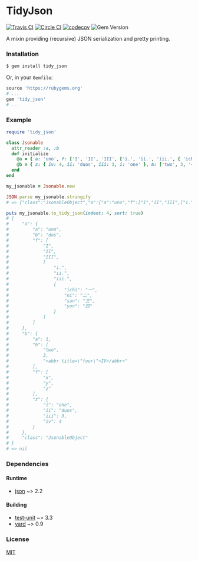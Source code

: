 # TidyJson

[![Travis CI][travis_build_status_badge]][travis_build_status]  [![Circle CI][cci_build_status_badge]][cci_build_status]  [![codecov][codecov_badge]][codecov_status]  ![Gem Version][gem_version_badge]

A mixin providing (recursive) JSON serialization and pretty printing.

### Installation

```bash
$ gem install tidy_json
```

Or, in your `Gemfile`:

```ruby
source 'https://rubygems.org'
# ...
gem 'tidy_json'
# ...
```

### Example

```ruby
require 'tidy_json'

class Jsonable
  attr_reader :a, :b
  def initialize
    @a = { a: 'uno', f: ['I', 'II', 'III', ['i.', 'ii.', 'iii.', { 'ichi': "\u{4e00}", 'ni': "\u{4e8c}", 'san': "\u{4e09}", 'yon': "\u{56db}" }]], b: 'dos' }
    @b = { z: { iv: 4, ii: 'duos', iii: 3, i: 'one' }, b: ['two', 3, '<abbr title="four">IV</abbr>'], a: 1, f: %w[x y z] }
  end
end

my_jsonable = Jsonable.new

JSON.parse my_jsonable.stringify
# => {"class":"JsonableObject","a":{"a":"uno","f":["I","II","III",["i.","ii.","iii.",{"ichi":"一","ni":"二","san":"三","yon":"四"}]],"b":"dos"},"b":{"z":{"iv":4,"ii":"duos","iii":3,"i":"one"},"b":["two",3,"<abbr title=\"four\">IV</abbr>"],"a":1,"f":["x","y","z"]}}

puts my_jsonable.to_tidy_json(indent: 4, sort: true)
# {
#     "a": {
#         "a": "uno",
#         "b": "dos",
#         "f": [
#             "I",
#             "II",
#             "III",
#             [
#                 "i.",
#                 "ii.",
#                 "iii.",
#                 {
#                     "ichi": "一",
#                     "ni": "二",
#                     "san": "三",
#                     "yon": "四"
#                 }
#             ]
#         ]
#     },
#     "b": {
#         "a": 1,
#         "b": [
#             "two",
#             3,
#             "<abbr title=\"four\">IV</abbr>"
#         ],
#         "f": [
#             "x",
#             "y",
#             "z"
#         ],
#         "z": {
#             "i": "one",
#             "ii": "duos",
#             "iii": 3,
#             "iv": 4
#         }
#     },
#     "class": "JsonableObject"
# }
# => nil
```

### Dependencies

#### Runtime
- [json](https://rubygems.org/gems/json) ~> 2.2

#### Building
- [test-unit](https://rubygems.org/gems/test-unit) ~> 3.3
- [yard](https://rubygems.org/gems/yard) ~> 0.9

### License
[MIT](https://opensource.org/licenses/MIT)


[travis_build_status]: https://travis-ci.com/rdipardo/tidy_json
[cci_build_status]: https://circleci.com/gh/rdipardo/tidy_json/tree/testing
[cci_build_status_badge]: https://circleci.com/gh/rdipardo/tidy_json.svg?style=svg
[travis_build_status_badge]: https://travis-ci.com/rdipardo/tidy_json.svg?branch=testing
[codecov_status]: https://codecov.io/gh/rdipardo/tidy_json
[codecov_badge]: https://codecov.io/gh/rdipardo/tidy_json/branch/master/graph/badge.svg

[gem_version_badge]: https://img.shields.io/gem/v/tidy_json
